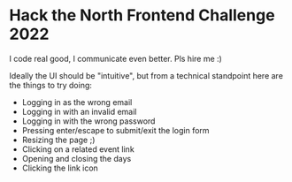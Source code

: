 # Hack the North Frontend Challenge 2022

I code real good, I communicate even better. Pls hire me :)


Ideally the UI should be "intuitive", but from a technical standpoint here are the things to try doing:

 - Logging in as the wrong email
 - Logging in with an invalid email
 - Logging in with the wrong password
 - Pressing enter/escape to submit/exit the login form
 - Resizing the page ;)
 - Clicking on a related event link
 - Opening and closing the days
 - Clicking the link icon
